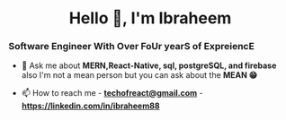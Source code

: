 <h1 align="center">Hello 👋, I'm Ibraheem</h1>
<h3> Software Engineer With Over FoUr yearS of ExpreiencE </h3>

- 💬 Ask me about **MERN,React-Native, sql, postgreSQL, and firebase** also I'm not a mean person but you can ask about the **MEAN 😁**

- 📫 How to reach me
                    - **techofreact@gmail.com**
                    - **https://linkedin.com/in/ibraheem88**
